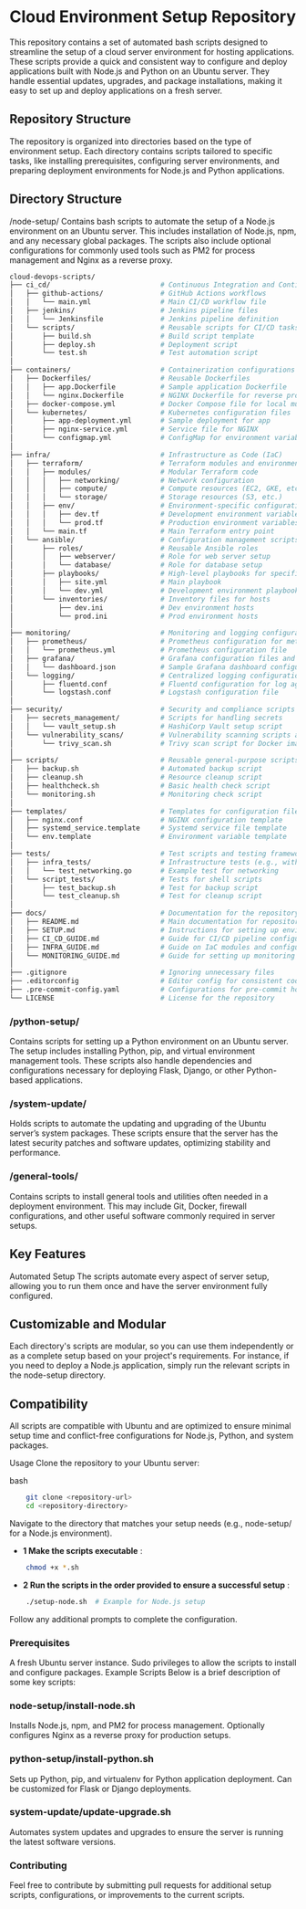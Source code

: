 # Cloud Environment Setup Repository

This repository contains a set of automated bash scripts designed to streamline the setup of a cloud server environment for hosting applications. These scripts provide a quick and consistent way to configure and deploy applications built with Node.js and Python on an Ubuntu server. They handle essential updates, upgrades, and package installations, making it easy to set up and deploy applications on a fresh server.

## Repository Structure

The repository is organized into directories based on the type of environment setup. Each directory contains scripts tailored to specific tasks, like installing prerequisites, configuring server environments, and preparing deployment environments for Node.js and Python applications.

## Directory Structure

/node-setup/
Contains bash scripts to automate the setup of a Node.js environment on an Ubuntu server. This includes installation of Node.js, npm, and any necessary global packages. The scripts also include optional configurations for commonly used tools such as PM2 for process management and Nginx as a reverse proxy.

```bash
cloud-devops-scripts/
├── ci_cd/                           # Continuous Integration and Continuous Deployment
│   ├── github-actions/              # GitHub Actions workflows
│   │   └── main.yml                 # Main CI/CD workflow file
│   ├── jenkins/                     # Jenkins pipeline files
│   │   └── Jenkinsfile              # Jenkins pipeline definition
│   └── scripts/                     # Reusable scripts for CI/CD tasks
│       ├── build.sh                 # Build script template
│       ├── deploy.sh                # Deployment script
│       └── test.sh                  # Test automation script
│
├── containers/                      # Containerization configurations
│   ├── Dockerfiles/                 # Reusable Dockerfiles
│   │   ├── app.Dockerfile           # Sample application Dockerfile
│   │   └── nginx.Dockerfile         # NGINX Dockerfile for reverse proxy
│   ├── docker-compose.yml           # Docker Compose file for local multi-container setups
│   └── kubernetes/                  # Kubernetes configuration files
│       ├── app-deployment.yml       # Sample deployment for app
│       ├── nginx-service.yml        # Service file for NGINX
│       └── configmap.yml            # ConfigMap for environment variables
│
├── infra/                           # Infrastructure as Code (IaC)
│   ├── terraform/                   # Terraform modules and environment configurations
│   │   ├── modules/                 # Modular Terraform code
│   │   │   ├── networking/          # Network configuration
│   │   │   ├── compute/             # Compute resources (EC2, GKE, etc.)
│   │   │   └── storage/             # Storage resources (S3, etc.)
│   │   ├── env/                     # Environment-specific configurations
│   │   │   ├── dev.tf               # Development environment variables
│   │   │   └── prod.tf              # Production environment variables
│   │   └── main.tf                  # Main Terraform entry point
│   └── ansible/                     # Configuration management scripts
│       ├── roles/                   # Reusable Ansible roles
│       │   ├── webserver/           # Role for web server setup
│       │   └── database/            # Role for database setup
│       ├── playbooks/               # High-level playbooks for specific environments
│       │   ├── site.yml             # Main playbook
│       │   └── dev.yml              # Development environment playbook
│       └── inventories/             # Inventory files for hosts
│           ├── dev.ini              # Dev environment hosts
│           └── prod.ini             # Prod environment hosts
│
├── monitoring/                      # Monitoring and logging configurations
│   ├── prometheus/                  # Prometheus configuration for metrics
│   │   └── prometheus.yml           # Prometheus configuration file
│   ├── grafana/                     # Grafana configuration files and dashboards
│   │   └── dashboard.json           # Sample Grafana dashboard configuration
│   └── logging/                     # Centralized logging configurations
│       ├── fluentd.conf             # Fluentd configuration for log aggregation
│       └── logstash.conf            # Logstash configuration file
│
├── security/                        # Security and compliance scripts
│   ├── secrets_management/          # Scripts for handling secrets
│   │   └── vault_setup.sh           # HashiCorp Vault setup script
│   └── vulnerability_scans/         # Vulnerability scanning scripts and tools
│       └── trivy_scan.sh            # Trivy scan script for Docker images
│
├── scripts/                         # Reusable general-purpose scripts
│   ├── backup.sh                    # Automated backup script
│   ├── cleanup.sh                   # Resource cleanup script
│   ├── healthcheck.sh               # Basic health check script
│   └── monitoring.sh                # Monitoring check script
│
├── templates/                       # Templates for configuration files
│   ├── nginx.conf                   # NGINX configuration template
│   ├── systemd_service.template     # Systemd service file template
│   └── env.template                 # Environment variable template
│
├── tests/                           # Test scripts and testing framework configurations
│   ├── infra_tests/                 # Infrastructure tests (e.g., with Terratest)
│   │   └── test_networking.go       # Example test for networking
│   └── script_tests/                # Tests for shell scripts
│       ├── test_backup.sh           # Test for backup script
│       └── test_cleanup.sh          # Test for cleanup script
│
├── docs/                            # Documentation for the repository
│   ├── README.md                    # Main documentation for repository overview
│   ├── SETUP.md                     # Instructions for setting up environments
│   ├── CI_CD_GUIDE.md               # Guide for CI/CD pipeline configurations
│   ├── INFRA_GUIDE.md               # Guide on IaC modules and configurations
│   └── MONITORING_GUIDE.md          # Guide for setting up monitoring and logging
│
├── .gitignore                       # Ignoring unnecessary files
├── .editorconfig                    # Editor config for consistent coding styles
├── .pre-commit-config.yaml          # Configurations for pre-commit hooks
└── LICENSE                          # License for the repository

```

### /python-setup/

Contains scripts for setting up a Python environment on an Ubuntu server. The setup includes installing Python, pip, and virtual environment management tools. These scripts also handle dependencies and configurations necessary for deploying Flask, Django, or other Python-based applications.

### /system-update/

Holds scripts to automate the updating and upgrading of the Ubuntu server’s system packages. These scripts ensure that the server has the latest security patches and software updates, optimizing stability and performance.

### /general-tools/

Contains scripts to install general tools and utilities often needed in a deployment environment. This may include Git, Docker, firewall configurations, and other useful software commonly required in server setups.

## Key Features

Automated Setup
The scripts automate every aspect of server setup, allowing you to run them once and have the server environment fully configured.

## Customizable and Modular

Each directory's scripts are modular, so you can use them independently or as a complete setup based on your project's requirements. For instance, if you need to deploy a Node.js application, simply run the relevant scripts in the node-setup directory.

## Compatibility

All scripts are compatible with Ubuntu and are optimized to ensure minimal setup time and conflict-free configurations for Node.js, Python, and system packages.

Usage
Clone the repository to your Ubuntu server:

bash

````Bash
    git clone <repository-url>
    cd <repository-directory>
````

Navigate to the directory that matches your setup needs (e.g., node-setup/ for a Node.js environment).

- **1 Make the scripts executable** :

````Bash
    chmod +x *.sh
````

- **2 Run the scripts in the order provided to ensure a successful setup** :

````bash
    ./setup-node.sh  # Example for Node.js setup
````

Follow any additional prompts to complete the configuration.

### Prerequisites

A fresh Ubuntu server instance.
Sudo privileges to allow the scripts to install and configure packages.
Example Scripts
Below is a brief description of some key scripts:

### node-setup/install-node.sh

Installs Node.js, npm, and PM2 for process management. Optionally configures Nginx as a reverse proxy for production setups.

### python-setup/install-python.sh

Sets up Python, pip, and virtualenv for Python application deployment. Can be customized for Flask or Django deployments.

### system-update/update-upgrade.sh

Automates system updates and upgrades to ensure the server is running the latest software versions.

### Contributing

Feel free to contribute by submitting pull requests for additional setup scripts, configurations, or improvements to the current scripts.
